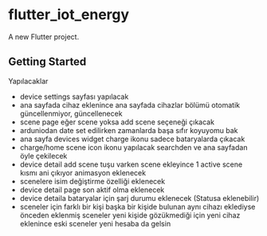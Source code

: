 # flutter_iot_energy

A new Flutter project.

## Getting Started
Yapılacaklar
- device settings sayfası yapılacak
- ana sayfada cihaz eklenince ana sayfada cihazlar bölümü otomatik güncellenmiyor, güncellenecek
- scene page eğer scene yoksa add scene seçeneği çıkacak
- arduniodan date set edilirken zamanlarda başa sıfır koyuyomu bak
- ana sayfa devices widget charge ikonu sadece bataryalarda çıkacak
- charge/home scene icon ikonu yapılacak searchden ve ana sayfadan öyle çekilecek
- device detail add scene tuşu varken scene ekleyince 1 active scene kısmı ani çıkıyor animasyon eklenecek
- scenelere isim değiştirme özelliği eklenecek
- device detail page son aktif olma eklenecek
- device detaila bataryalar için şarj durumu eklenecek (Statusa eklenebilir)
- sceneler için farklı bir kişi başka bir kişide bulunan aynı cihazı eklediyse önceden eklenmiş sceneler yeni kişide gözükmediği için yeni cihaz eklenince eski sceneler yeni hesaba da gelsin
